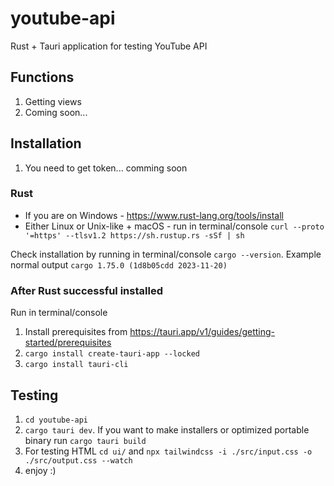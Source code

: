 # youtube-api

Rust + Tauri application for testing YouTube API

## Functions

1. Getting views
2. Coming soon...

## Installation

1. You need to get token... comming soon

### Rust

* If you are on Windows - https://www.rust-lang.org/tools/install
* Either Linux or Unix-like + macOS - run in terminal/console `curl --proto '=https' --tlsv1.2 https://sh.rustup.rs -sSf | sh`

Check installation by running in terminal/console `cargo --version`.
Example normal output `cargo 1.75.0 (1d8b05cdd 2023-11-20)`

### After Rust successful installed

Run in terminal/console

1. Install prerequisites from <https://tauri.app/v1/guides/getting-started/prerequisites>
2. `cargo install create-tauri-app --locked`
3. `cargo install tauri-cli`

## Testing

1. `cd youtube-api`
2. `cargo tauri dev`.
If you want to make installers or optimized portable binary run `cargo tauri build` 
1. For testing HTML `cd ui/` and `npx tailwindcss -i ./src/input.css -o ./src/output.css --watch`
2. enjoy :)
